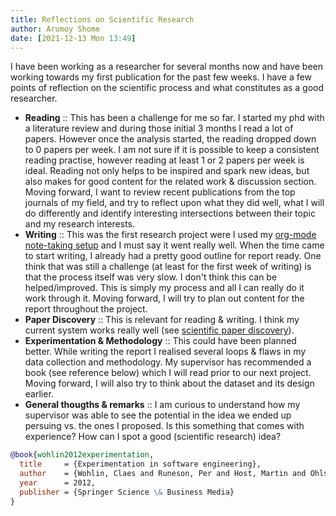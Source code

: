 ```yaml
---
title: Reflections on Scientific Research
author: Arumoy Shome
date: [2021-12-13 Mon 13:49]
---
```


I have been working as a researcher for several months now and have
been working towards my first publication for the past few
weeks. I have a few points of reflection on the scientific process and
what constitutes as a good researcher.

+ **Reading** :: This has been a challenge for me so far. I started my
  phd with a literature review and during those initial 3 months
  I read a lot of papers. However once the analysis started, the
  reading dropped down to 0 papers per week. I am not sure if it is
  possible to keep a consistent reading practise, however reading at
  least 1 or 2 papers per week is ideal. Reading not only helps to be
  inspired and spark new ideas, but also makes for good content for
  the related work & discussion section. Moving forward, I want to
  review recent publications from the top journals of my field, and
  try to reflect upon what they did well, what I will do differently
  and identify interesting intersections between their topic and my
  research interests.
+ **Writing** :: This was the first research project were I used my
  [org-mode note-taking setup](LINKME) and I must say it went really
  well. When the time came to start writing, I already had a pretty
  good outline for report ready. One think that was still a challenge
  (at least for the first week of writing) is that the process itself
  was very slow. I don't think this can be helped/improved. This is
  simply my process and all I can really do it work through it. Moving
  forward, I will try to plan out content for the report throughout
  the project.
+ **Paper Discovery** :: This is relevant for reading
  & writing. I think my current system works really well (see
  [scientific paper discovery](LINKME)).
+ **Experimentation & Methodology** :: This could have been planned
  better. While writing the report I realised several loops & flaws in
  my data collection and methodology. My supervisor has recommended
  a book (see reference below) which I will read prior to our next
  project. Moving forward, I will also try to think about the dataset
  and its design earlier.
+ **General thougths & remarks** :: I am curious to understand how my
  supervisor was able to see the potential in the idea we ended up
  persuing vs. the ones I proposed. Is this something that comes with
  experience? How can I spot a good (scientific research) idea?

```bibtex
@book{wohlin2012experimentation,
  title     = {Experimentation in software engineering},
  author    = {Wohlin, Claes and Runeson, Per and Host, Martin and Ohlsson, Magnus C and Regnell, Bjorn and Wesslen, Anders},
  year      = 2012,
  publisher = {Springer Science \& Business Media}
}
```
